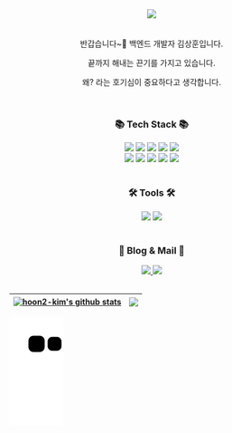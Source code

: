 <div align="center">
<img src="https://capsule-render.vercel.app/api?type=waving&color=gradient&height=120&text=Welcome%20to%20My%20Github!&animation=fadeIn&fontColor=000000&fontSize=50" />
</div>
<br>

<p align="center">반갑습니다~👋 백엔드 개발자 김상훈입니다.</p>
<p align="center">끝까지 해내는 끈기를 가지고 있습니다.</p>
<p align="center">왜? 라는 호기심이 중요하다고 생각합니다.</p>
<br>
<div align="center">
  <h3> 📚 Tech Stack 📚 </h3>
</div>
<div align="center">
	<img src="https://img.shields.io/badge/JavaScript-F7DF1E?style=flat&logo=JavaScript&logoColor=white" />
  <img src="https://img.shields.io/badge/TypeScript-3178C6?style=flat&logo=TypeScript&logoColor=white" />
  <img src="https://img.shields.io/badge/Node.js-339933?style=flat&logo=Node.js&logoColor=white" />
  <img src="https://img.shields.io/badge/NestJS-E0234E?style=flat&logo=NestJS&logoColor=white" />
  <img src="https://img.shields.io/badge/GraphQL-E10098?style=flat&logo=GraphQL&logoColor=white" />
  <br>
	<img src="https://img.shields.io/badge/MySQL-4479A1?style=flat&logo=MySQL&logoColor=white" />
  <img src="https://img.shields.io/badge/MongoDB-47A248?style=flat&logo=MongoDB&logoColor=white" />
  <img src="https://img.shields.io/badge/Redis-DC382D?style=flat&logo=Redis&logoColor=white" />
  <img src="https://img.shields.io/badge/Docker-2496ED?style=flat&logo=Docker&logoColor=white" />
	<img src="https://img.shields.io/badge/GCP-4285F4?style=flat-square&logo=Google Cloud&logoColor=white"/> 
</div>
<br>
<div align="center">
  <h3> 🛠 Tools 🛠
</div>
<div align="center">
  <img src="https://img.shields.io/badge/Visual Studio Code-007ACC?style=flat&logo=Visual Studio Code&logoColor=white" />
  <img src="https://img.shields.io/badge/GitHub-181717?style=flat&logo=GitHub&logoColor=white" />
</div>
<br>
<div align="center">
  <h3> 🌈 Blog & Mail 🌈 </h3>
</div>
<div align="center">
  <a href="https://velog.io/@dev_hoon2">
    <img src="https://img.shields.io/badge/Velog-20C997?style=flat&logo=Velog&logoColor=white" />
  </a>
  <a href="mailto:gooaba1204@gmail.com">
    <img src="https://img.shields.io/badge/Gmail-EA4335?style=flat&logo=Gmail&logoColor=white" />
  </a>
</div>
<br>

| <a href="https://github.com/dev-eun-chae/github-readme-stats"><img align="center" src="https://github-readme-stats.vercel.app/api?username=hoon2-kim&show_icons=true&theme=buefy&count_private=true&hide_border=true" alt="hoon2-kim's github stats" /></a> | <a href="https://github.com/hoon2-kim/github-readme-stats"><img align="center" src="https://github-readme-stats.vercel.app/api/top-langs/?username=hoon2-kim&layout=compact&theme=buefy&hide_border=true" /></a> |
| ------------- | ------------- |



![snake gif](https://github.com/hoon2-kim/hoon2-kim/blob/output/github-contribution-grid-snake.svg)


